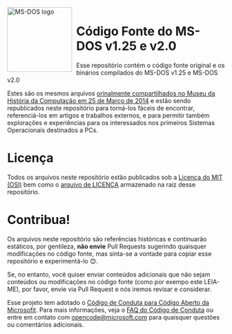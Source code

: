 <img width="150" height="150" align="left" style="float: left; margin: 0 10px 0 0;" alt="MS-DOS logo" src="https://github.com/Microsoft/MS-DOS/blob/master/msdos-logo.png">   

# Código Fonte do MS-DOS v1.25 e v2.0
Esse repositório contém o código fonte original e os binários compilados do MS-DOS v1.25 e MS-DOS v2.0

Estes são os mesmos arquivos [orinalmente compartilhados no Museu da História da Computação em 25 de Março de 2014]( http://www.computerhistory.org/atchm/microsoft-ms-dos-early-source-code/) e estão sendo republicados neste repositório para torná-los fáceis de encontrar, referenciá-los em artigos e trabalhos externos, e para permitir também explorações e experiências para os interessados nos primeiros Sistemas Operacionais destinados a PCs.

# Licença
Todos os arquivos neste repositório estão publicados sob a [Licença do MIT (OSI)]( https://en.wikipedia.org/wiki/MIT_License) bem como o [arquivo de LICENÇA](https://github.com/Microsoft/MS-DOS/blob/master/LICENSE.md) armazenado na raiz desse repositório.

# Contribua!
Os arquivos neste repositório são referências históricas e continuarão estáticos, por gentileza, **não envie** Pull Requests sugerindo quaisquer modificações no código fonte, mas sinta-se a vontade para copiar esse repositório e experimentá-lo 😊.

Se, no entanto, você quiser enviar conteúdos adicionais que não sejam conteúdos ou modificações no código fonte (como por exempo este LEIA-ME), por favor, envie via Pull Request e nós iremos revisar e considerar.

Esse projeto tem adotado o [Código de Conduta para Código Aberto da Microsofit](https://opensource.microsoft.com/codeofconduct/). Para mais informações, veja o [FAQ do Código de Conduta](https://opensource.microsoft.com/codeofconduct/faq/) ou entre em contato com [opencode@microsoft.com](mailto:opencode@microsoft.com) para quaisquer questões ou comentários adicionais.
